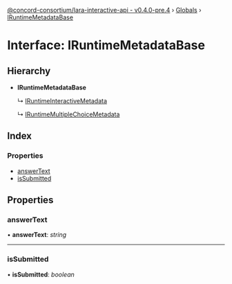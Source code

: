 [@concord-consortium/lara-interactive-api - v0.4.0-pre.4](../README.md) › [Globals](../globals.md) › [IRuntimeMetadataBase](iruntimemetadatabase.md)

# Interface: IRuntimeMetadataBase

## Hierarchy

* **IRuntimeMetadataBase**

  ↳ [IRuntimeInteractiveMetadata](iruntimeinteractivemetadata.md)

  ↳ [IRuntimeMultipleChoiceMetadata](iruntimemultiplechoicemetadata.md)

## Index

### Properties

* [answerText](iruntimemetadatabase.md#answertext)
* [isSubmitted](iruntimemetadatabase.md#issubmitted)

## Properties

###  answerText

• **answerText**: *string*

___

###  isSubmitted

• **isSubmitted**: *boolean*
